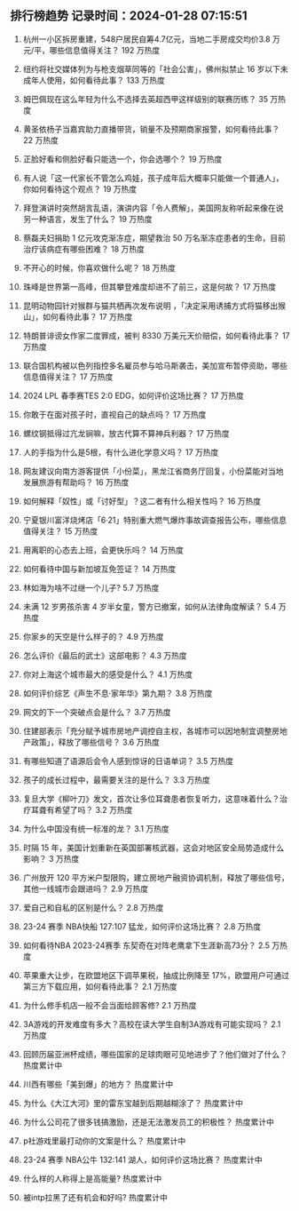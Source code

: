 
## 排行榜趋势 记录时间：2024-01-28 07:15:51
  
  1. 杭州一小区拆房重建，548户居民自筹4.7亿元，当地二手房成交均价3.8 万元/平，哪些信息值得关注？ 192 万热度
    
  2. 纽约将社交媒体列为与枪支烟草同等的「社会公害」，佛州拟禁止 16 岁以下未成年人使用，如何看待此事？ 133 万热度
    
  3. 姆巴佩现在这么年轻为什么不选择去英超西甲这样级别的联赛历练？ 35 万热度
    
  4. 黄圣依杨子当嘉宾助力直播带货，销量不及预期商家报警，如何看待此事？ 22 万热度
    
  5. 正脸好看和侧脸好看只能选一个，你会选哪个？ 19 万热度
    
  6. 有人说「这一代家长不管怎么鸡娃，孩子成年后大概率只能做一个普通人」，你如何看待这个观点？ 19 万热度
    
  7. 拜登演讲时突然胡言乱语，演讲内容「令人费解」，美国网友称听起来像在说另一种语言，发生了什么？ 19 万热度
    
  8. 蔡磊夫妇捐助 1 亿元攻克渐冻症，期望救治 50 万名渐冻症患者的生命，目前治疗该病症有哪些困难？ 18 万热度
    
  9. 不开心的时候，你喜欢做什么呢？ 18 万热度
    
  10. 珠峰是世界第一高峰，但其攀登难度却进不了前三，这是何故？ 17 万热度
    
  11. 昆明动物园针对猴群与猫共栖再次发布说明 ，「决定采用诱捕方式将猫移出猴山」，如何看待此事？ 17 万热度
    
  12. 特朗普诽谤女作家二度罪成，被判 8330 万美元天价赔偿，如何看待此事？ 17 万热度
    
  13. 联合国机构被以色列指控多名雇员参与哈马斯袭击，美加宣布暂停资助，哪些信息值得关注？ 17 万热度
    
  14. 2024 LPL 春季赛TES 2:0 EDG，如何评价这场比赛？ 17 万热度
    
  15. 你敢于在面对孩子时，直视自己的缺点吗？ 17 万热度
    
  16. 螺纹钢抵得过亢龙锏嘛，放古代算不算神兵利器？ 17 万热度
    
  17. 人的手指为什么是5根，有什么进化学意义吗？ 17 万热度
    
  18. 网友建议向南方游客提供「小份菜」，黑龙江省商务厅回复，小份菜能对当地发展旅游有帮助吗？ 16 万热度
    
  19. 如何解释「奴性」或「讨好型」？这二者有什么相关性吗？ 16 万热度
    
  20. 宁夏银川富洋烧烤店「6·21」特别重大燃气爆炸事故调查报告公布，哪些信息值得关注？ 15 万热度
    
  21. 用离职的心态去上班，会更快乐吗？ 14 万热度
    
  22. 如何看待中国与新加坡互免签证？ 14 万热度
    
  23. 林如海为啥不过继一个儿子? 5.7 万热度
    
  24. 未满 12 岁男孩杀害 4 岁半女童，警方已撤案，如何从法律角度解读？ 5.4 万热度
    
  25. 你家乡的天空是什么样子的？ 4.9 万热度
    
  26. 怎么评价《最后的武士》这部电影？ 4.3 万热度
    
  27. 你对上海这个城市最大的感受是什么？ 4.1 万热度
    
  28. 如何评价综艺《声生不息·家年华》第九期？ 3.8 万热度
    
  29. 网文的下一个突破点会是什么？ 3.7 万热度
    
  30. 住建部表示「充分赋予城市房地产调控自主权，各城市可以因地制宜调整房地产政策」，释放了哪些信号？ 3.6 万热度
    
  31. 有哪些知道了语源后会令人感到惊讶的日语单词？ 3.5 万热度
    
  32. 孩子的成长过程中，最需要关注的是什么？ 3.3 万热度
    
  33. 复旦大学《柳叶刀》发文，首次让多位耳聋患者恢复听力，这意味着什么？治疗耳聋有希望了吗？ 3.2 万热度
    
  34. 为什么中国没有统一标准的龙？ 3.1 万热度
    
  35. 时隔 15 年，美国计划重新在英国部署核武器，这会对地区安全局势造成什么影响？ 3 万热度
    
  36. 广州放开 120 平方米户型限购，建立房地产融资协调机制，释放了哪些信号，其他一线城市会跟进吗？ 2.9 万热度
    
  37. 爱自己和自私的区别是什么？ 2.8 万热度
    
  38. 23-24 赛季 NBA快船 127:107 猛龙，如何评价这场比赛？ 2.8 万热度
    
  39. 如何看待NBA 2023-24赛季 东契奇在对阵老鹰拿下生涯新高73分？ 2.5 万热度
    
  40. 苹果重大让步，在欧盟地区下调苹果税，抽成比例降至 17%，欧盟用户可通过第三方下载应用，如何看待此事？ 2.1 万热度
    
  41. 为什么修手机店一般不会当面给顾客修? 2.1 万热度
    
  42. 3A游戏的开发难度有多大？高校在读大学生自制3A游戏有可能实现吗？ 2.1 万热度
    
  43. 回顾历届亚洲杯成绩，哪些国家的足球肉眼可见地进步了？他们做对了什么？ 热度累计中
    
  44. 川西有哪些「美到爆」的地方？ 热度累计中
    
  45. 为什么《大江大河》里的雷东宝越到后期越糊涂了？ 热度累计中
    
  46. 为什么公司花了很多钱搞激励，还是无法激发员工的积极性？ 热度累计中
    
  47. p社游戏里最打动你的文案是什么？ 热度累计中
    
  48. 23-24 赛季 NBA公牛 132:141 湖人，如何评价这场比赛？ 热度累计中
    
  49. 什么样的人称得上是高能量? 热度累计中
    
  50. 被intp拉黑了还有机会和好吗? 热度累计中
    